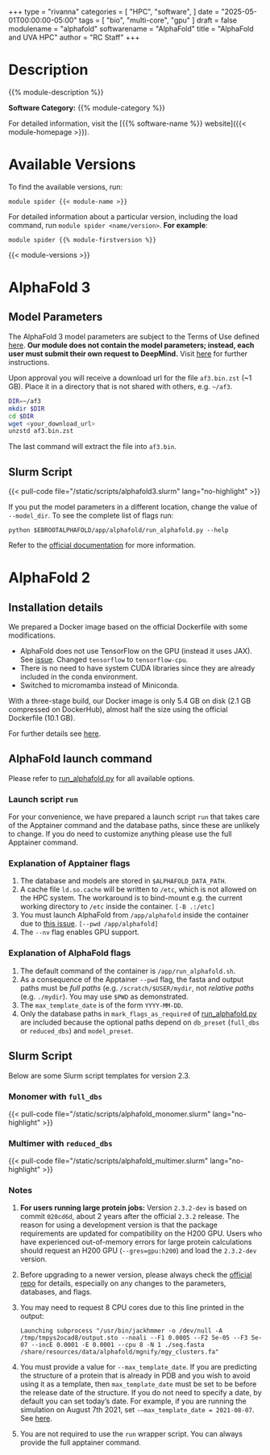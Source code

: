 +++
type = "rivanna"
categories = [
  "HPC",
  "software",
]
date = "2025-05-01T00:00:00-05:00"
tags = [
  "bio",
  "multi-core",
  "gpu"
]
draft = false
modulename = "alphafold"
softwarename = "AlphaFold"
title = "AlphaFold and UVA HPC"
author = "RC Staff"
+++

# Description
{{% module-description %}}

**Software Category:** {{% module-category %}}

For detailed information, visit the [{{% software-name %}} website]({{< module-homepage >}}).

# Available Versions
To find the available versions, run:
```
module spider {{< module-name >}}
```

For detailed information about a particular version, including the load command, run `module spider <name/version>`. __For example__:
```
module spider {{% module-firstversion %}}
```

{{< module-versions >}}

# AlphaFold 3

## Model Parameters

The AlphaFold 3 model parameters are subject to the Terms of Use defined [here](https://github.com/google-deepmind/alphafold3/blob/main/WEIGHTS_TERMS_OF_USE.md). **Our module does not contain the model parameters; instead, each user must submit their own request to DeepMind.** Visit [here](https://github.com/google-deepmind/alphafold3#obtaining-model-parameters) for further instructions.

Upon approval you will receive a download url for the file `af3.bin.zst` (~1 GB). Place it in a directory that is not shared with others, e.g. `~/af3`.

```bash
DIR=~/af3
mkdir $DIR
cd $DIR
wget <your_download_url>
unzstd af3.bin.zst
```

The last command will extract the file into `af3.bin`.

## Slurm Script

{{< pull-code file="/static/scripts/alphafold3.slurm" lang="no-highlight" >}}

If you put the model parameters in a different location, change the value of `--model_dir`. To see the complete list of flags run:
```
python $EBROOTALPHAFOLD/app/alphafold/run_alphafold.py --help
```

Refer to the [official documentation](https://github.com/google-deepmind/alphafold3) for more information.

# AlphaFold 2

## Installation details

We prepared a Docker image based on the official Dockerfile with some modifications. 

- AlphaFold does not use TensorFlow on the GPU (instead it uses JAX). See [issue](https://github.com/google-deepmind/alphafold/issues/88). Changed `tensorflow` to `tensorflow-cpu`.
- There is no need to have system CUDA libraries since they are already included in the conda environment.
- Switched to micromamba instead of Miniconda.

With a three-stage build, our Docker image is only 5.4 GB on disk (2.1 GB compressed on DockerHub), almost half the size using the official Dockerfile (10.1 GB).

For further details see [here](https://github.com/uvarc/rivanna-docker/tree/master/alphafold/2.1.1).

## AlphaFold launch command

Please refer to [run_alphafold.py](https://github.com/deepmind/alphafold/blob/main/run_alphafold.py) for all available options.

### Launch script `run`

For your convenience, we have prepared a launch script `run` that takes care of the Apptainer command and the database paths, since these are unlikely to change. If you do need to customize anything please use the full Apptainer command.

### Explanation of Apptainer flags

1. The database and models are stored in `$ALPHAFOLD_DATA_PATH`.
1. A cache file `ld.so.cache` will be written to `/etc`, which is not allowed on the HPC system. The workaround is to bind-mount e.g. the current working directory to `/etc` inside the container. `[-B .:/etc]`
1. You must launch AlphaFold from `/app/alphafold` inside the container due to [this issue](https://github.com/google-deepmind/alphafold/issues/32). `[--pwd /app/alphafold]`
1. The `--nv` flag enables GPU support.

### Explanation of AlphaFold flags

1. The default command of the container is `/app/run_alphafold.sh`.
1. As a consequence of the Apptainer `--pwd` flag, the fasta and output paths must be *full paths* (e.g. `/scratch/$USER/mydir`, not *relative paths* (e.g. `./mydir`). You may use `$PWD` as demonstrated.
1. The `max_template_date` is of the form `YYYY-MM-DD`.
1. Only the database paths in `mark_flags_as_required` of [run_alphafold.py](https://github.com/deepmind/alphafold/blob/main/run_alphafold.py) are included because the optional paths depend on `db_preset` (`full_dbs` or `reduced_dbs`) and `model_preset`.

## Slurm Script

Below are some Slurm script templates for version 2.3.

### Monomer with `full_dbs`

{{< pull-code file="/static/scripts/alphafold_monomer.slurm" lang="no-highlight" >}}

### Multimer with `reduced_dbs`

{{< pull-code file="/static/scripts/alphafold_multimer.slurm" lang="no-highlight" >}}

### Notes

1. **For users running large protein jobs:** Version `2.3.2-dev` is based on commit `020cd6d`, about 2 years after the official `2.3.2` release. The reason for using a development version is that the package requirements are updated for compatibility on the H200 GPU. Users who have experienced out-of-memory errors for large protein calculations should request an H200 GPU (`--gres=gpu:h200`) and load the `2.3.2-dev` version.

1. Before upgrading to a newer version, please always check the [official repo](https://github.com/deepmind/alphafold) for details, especially on any changes to the parameters, databases, and flags.

1. You may need to request 8 CPU cores due to this line printed in the output:
    ```
    Launching subprocess "/usr/bin/jackhmmer -o /dev/null -A /tmp/tmpys2ocad8/output.sto --noali --F1 0.0005 --F2 5e-05 --F3 5e-07 --incE 0.0001 -E 0.0001 --cpu 8 -N 1 ./seq.fasta /share/resources/data/alphafold/mgnify/mgy_clusters.fa"
    ```
1. You must provide a value for `--max_template_date`. If you are predicting the structure of a protein that is already in PDB and you wish to avoid using it as a template, then `max_template_date` must be set to be before the release date of the structure. If you do not need to specify a date, by default you can set today’s date. For example, if you are running the simulation on August 7th 2021, set `-–max_template_date = 2021-08-07`. See [here](https://nostrumbiodiscovery.github.io/nbd_central_docs/software/alphafold/alphafold.html).
1. You are not required to use the `run` wrapper script. You can always provide the full apptainer command.
